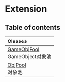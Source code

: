 # Extension <Badge type="tip" text="Namespace" />

## Table of contents

| Classes |
| :-----|
| [GameObjPool](../classes/Extension.Extension.GameObjPool.md) <br> GameObject对象池|
| [ObjPool](../classes/Extension.Extension.ObjPool.md) <br> 对象池|
